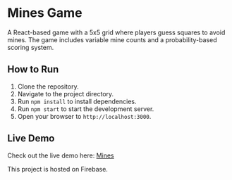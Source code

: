 # Mines Game

A React-based game with a 5x5 grid where players guess squares to avoid mines. The game includes variable mine counts and a probability-based scoring system.

## How to Run

1. Clone the repository.
2. Navigate to the project directory.
3. Run `npm install` to install dependencies.
4. Run `npm start` to start the development server.
5. Open your browser to `http://localhost:3000`.

## Live Demo

Check out the live demo here: [Mines](https://mines-project.web.app)

This project is hosted on Firebase.